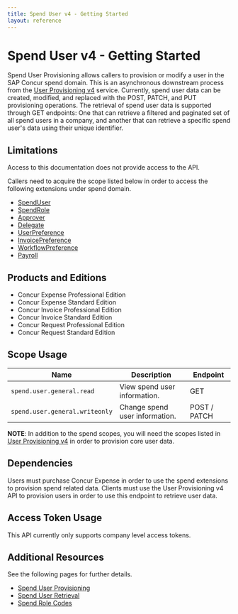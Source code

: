 ```yaml
---
title: Spend User v4 - Getting Started
layout: reference
---
```


# Spend User v4 - Getting Started

Spend User Provisioning allows callers to provision or modify a user in the SAP Concur spend domain. This is an asynchronous downstream process from the [User Provisioning v4](/api-reference/user-provisioning/v4.user-provisioning.html) service. Currently, spend user data can be created, modified, and replaced with the POST, PATCH, and PUT provisioning operations. The retrieval of spend user data is supported through GET endpoints: One that can retrieve a filtered and paginated set of all spend users in a company, and another that can retrieve a specific spend user's data using their unique identifier.

##  <a name="limitations"></a>Limitations

Access to this documentation does not provide access to the API.

Callers need to acquire the scope listed below in order to access the following extensions under spend domain.

* [SpendUser](/api-reference/user-provisioning/v4.user-provisioning.html#spend-user)
* [SpendRole](/api-reference/user-provisioning/v4.user-provisioning.html#spend-role)
* [Approver](/api-reference/user-provisioning/v4.user-provisioning.html#approver-extension)
* [Delegate](/api-reference/user-provisioning/v4.user-provisioning.html#spend-delegate)
* [UserPreference](/api-reference/user-provisioning/v4.user-provisioning.html#spend-user-preference-extension)
* [InvoicePreference](/api-reference/user-provisioning/v4.user-provisioning.html#invoice-preference-extension)
* [WorkflowPreference](/api-reference/user-provisioning/v4.user-provisioning.html#spend-workflow-preferences)
* [Payroll](/api-reference/user-provisioning/v4.user-provisioning.html#payroll-extension)

## <a name="products-editions"></a>Products and Editions

* Concur Expense Professional Edition
* Concur Expense Standard Edition
* Concur Invoice Professional Edition
* Concur Invoice Standard Edition
* Concur Request Professional Edition
* Concur Request Standard Edition

## <a name="scope-usage"></a>Scope Usage

| Name| Description| Endpoint|
|---|---|---|
| `spend.user.general.read`| View spend user information.| GET|
| `spend.user.general.writeonly` | Change spend user information. | POST / PATCH |

**NOTE**: In addition to the spend scopes, you will need the scopes listed in [User Provisioning v4](/api-reference/user-provisioning/v4.user-provisioning.html) in order to provision core user data.

## <a name="dependencies"></a>Dependencies

Users must purchase Concur Expense in order to use the spend extensions to provision spend related data. Clients must use the User Provisioning v4 API to provision users in order to use this endpoint to retrieve user data.

## <a name="access-token-usage"></a>Access Token Usage

This API currently only supports company level access tokens.

## <a name="additional-resources"></a>Additional Resources

See the following pages for further details.

* [Spend User Provisioning](./v4.spend-user-provisioning.html)
* [Spend User Retrieval](./v4.1.spend-user-retrieval.html)
* [Spend Role Codes](./v4.spend-role-code-definition.html)
